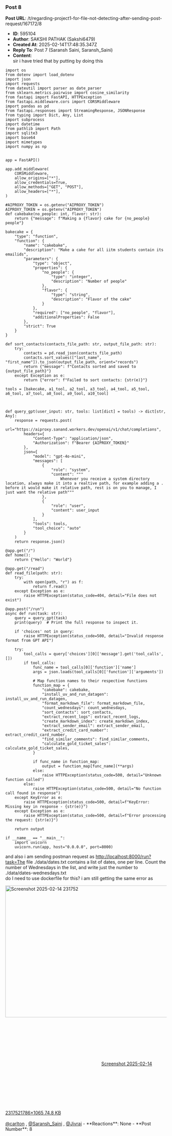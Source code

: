 ### Post 8
**Post URL**: /t/regarding-project1-for-file-not-detecting-after-sending-post-request/167172/8
- **ID**: 595104
- **Author**: SAKSHI PATHAK (Sakshi6479)
- **Created At**: 2025-02-14T17:48:35.347Z
- **Reply To**: Post 7 (Saransh Saini, Saransh_Saini)
- **Content**:  
  sir i have tried that by putting by doing this
<pre><code class="lang-auto">import os
from dotenv import load_dotenv
import json
import requests
from dateutil import parser as date_parser
from sklearn.metrics.pairwise import cosine_similarity
from fastapi import FastAPI, HTTPException
from fastapi.middleware.cors import CORSMiddleware
import pandas as pd
from fastapi.responses import StreamingResponse, JSONResponse
from typing import Dict, Any, List
import subprocess
import datetime
from pathlib import Path
import sqlite3
import base64
import mimetypes
import numpy as np


app = FastAPI()

app.add_middleware(
    CORSMiddleware,
    allow_origins=["*"],
    allow_credentials=True,
    allow_methods=["GET", "POST"],
    allow_headers=["*"],
)

#AIPROXY_TOKEN = os.getenv("AIPROXY_TOKEN")
AIPROXY_TOKEN = os.getenv("AIPROXY_TOKEN")
def cakebake(no_people: int, flavor: str):
    return {"message": f"Making a {flavor} cake for {no_people} people"}

bakecake = {
    "type": "function",
    "function": {
        "name": "cakebake",
        "description": "Make a cake for all iitm students contain its emailids",
        "parameters": {
            "type": "object",
            "properties": {
                "no_people": {
                    "type": "integer",
                    "description": "Number of people"
                },
                "flavor": {
                    "type": "string",
                    "description": "Flavor of the cake"
                }
            },
            "required": ["no_people", "flavor"],
            "additionalProperties": False
        },
        "strict": True
    }
}

def sort_contacts(contacts_file_path: str, output_file_path: str):
    try:
        contacts = pd.read_json(contacts_file_path)
        contacts.sort_values(["last_name", "first_name"]).to_json(output_file_path, orient="records")
        return {"message": f"Contacts sorted and saved to {output_file_path}"}
    except Exception as e:
        return {"error": f"Failed to sort contacts: {str(e)}"}

tools = [bakecake, a1_tool, a2_tool, a3_tool, a4_tool, a5_tool, a6_tool, a7_tool, a8_tool, a9_tool, a10_tool]



def query_gpt(user_input: str, tools: list[dict] = tools) -&gt; dict[str, Any]:
    response = requests.post(
        url="https://aiproxy.sanand.workers.dev/openai/v1/chat/completions",
        headers={
            "Content-Type": "application/json",
            "Authorization": f"Bearer {AIPROXY_TOKEN}"
        },
        json={
            "model": "gpt-4o-mini",
            "messages": [
                {
                    "role": "system",
                    "content": """
                        Whenever you receive a system directory location, always make it into a realtive path, for example adding a . before it would make it relative path, rest is on you to manage, I just want the relative path"""
                },
                {
                    "role": "user",
                    "content": user_input
                }
            ],
            "tools": tools,
            "tool_choice": "auto"
        }
    )
    return response.json()

@app.get("/")
def home():
    return {"Hello": "World"}

@app.get("/read")
def read_file(path: str):
    try:
        with open(path, "r") as f:
            return f.read()
    except Exception as e:
        raise HTTPException(status_code=404, detail="File does not exist")

@app.post("/run")
async def run(task: str):
    query = query_gpt(task)
    print(query)  # Print the full response to inspect it.
    
    if 'choices' not in query:
        raise HTTPException(status_code=500, detail="Invalid response format from GPT API")
    
    try:
        tool_calls = query['choices'][0]['message'].get('tool_calls', [])
        if tool_calls:
            func_name = tool_calls[0]['function']['name']
            args = json.loads(tool_calls[0]['function']['arguments'])
            
            # Map function names to their respective functions
            function_map = {
                "cakebake": cakebake,
                "install_uv_and_run_datagen": install_uv_and_run_datagen,
                "format_markdown_file": format_markdown_file,
                "count_wednesdays": count_wednesdays,
                "sort_contacts": sort_contacts,
                "extract_recent_logs": extract_recent_logs,
                "create_markdown_index": create_markdown_index,
                "extract_sender_email": extract_sender_email,
                "extract_credit_card_number": extract_credit_card_number,
                "find_similar_comments": find_similar_comments,
                "calculate_gold_ticket_sales": calculate_gold_ticket_sales,
            }
            
            if func_name in function_map:
                output = function_map[func_name](**args)
            else:
                raise HTTPException(status_code=500, detail="Unknown function called")
        else:
            raise HTTPException(status_code=500, detail="No function call found in response")
    except KeyError as e:
        raise HTTPException(status_code=500, detail=f"KeyError: Missing key in response - {str(e)}")
    except Exception as e:
        raise HTTPException(status_code=500, detail=f"Error processing the request: {str(e)}")
    
    return output

if __name__ == "__main__":
    import uvicorn
    uvicorn.run(app, host="0.0.0.0", port=8000)
</code></pre>
and also i am sending postman request as <a href="http://localhost:8000/run?task=The" rel="noopener nofollow ugc">http://localhost:8000/run?task=The</a> file ./data/dates.txt contains a list of dates, one per line. Count the number of Wednesdays in the list, and write just the number to ./data/dates-wednesdays.txt<br>
do I need to use dockerfile for this? i am still getting the same error as<br>
<div class="lightbox-wrapper"><a class="lightbox" href="https://europe1.discourse-cdn.com/flex013/uploads/iitm/original/3X/3/c/3c786f00a8e4f37db2c31ff21edffb3e68396b59.png" data-download-href="/uploads/short-url/8CWFUFCn1rd2HZakNRDmzHnnKmR.png?dl=1" title="Screenshot 2025-02-14 231752" rel="noopener nofollow ugc"><img src="https://europe1.discourse-cdn.com/flex013/uploads/iitm/optimized/3X/3/c/3c786f00a8e4f37db2c31ff21edffb3e68396b59_2_690x411.png" alt="Screenshot 2025-02-14 231752" data-base62-sha1="8CWFUFCn1rd2HZakNRDmzHnnKmR" width="690" height="411" srcset="https://europe1.discourse-cdn.com/flex013/uploads/iitm/optimized/3X/3/c/3c786f00a8e4f37db2c31ff21edffb3e68396b59_2_690x411.png, https://europe1.discourse-cdn.com/flex013/uploads/iitm/optimized/3X/3/c/3c786f00a8e4f37db2c31ff21edffb3e68396b59_2_1035x616.png 1.5x, https://europe1.discourse-cdn.com/flex013/uploads/iitm/optimized/3X/3/c/3c786f00a8e4f37db2c31ff21edffb3e68396b59_2_1380x822.png 2x" data-dominant-color="272828"><div class="meta"><svg class="fa d-icon d-icon-far-image svg-icon" aria-hidden="true"><use href="#far-image"></use></svg><span class="filename">Screenshot 2025-02-14 231752</span><span class="informations">1786×1065 74.8 KB</span><svg class="fa d-icon d-icon-discourse-expand svg-icon" aria-hidden="true"><use href="#discourse-expand"></use></svg></div></a></div><br>
<a class="mention" href="/u/carlton">@carlton</a> , <a class="mention" href="/u/saransh_saini">@Saransh_Saini</a> , <a class="mention" href="/u/jivraj">@Jivraj</a>
- **Reactions**: None
- **Post Number**: 8

